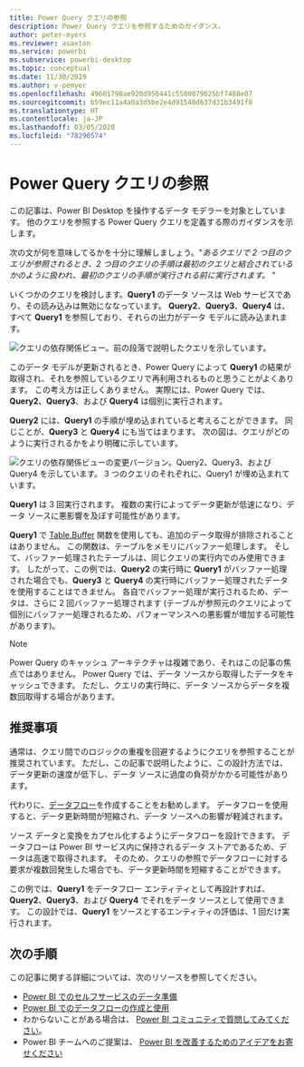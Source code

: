 ```yaml
---
title: Power Query クエリの参照
description: Power Query クエリを参照するためのガイダンス。
author: peter-myers
ms.reviewer: asaxton
ms.service: powerbi
ms.subservice: powerbi-desktop
ms.topic: conceptual
ms.date: 11/30/2019
ms.author: v-pemyer
ms.openlocfilehash: 49601798ae920d956441c5580079625bf7408e07
ms.sourcegitcommit: b59ec11a4a0a3d5be2e4d91548d637d31b3491f8
ms.translationtype: HT
ms.contentlocale: ja-JP
ms.lasthandoff: 03/05/2020
ms.locfileid: "78290574"
---
```

# <a name="referencing-power-query-queries"></a>Power Query クエリの参照

この記事は、Power BI Desktop を操作するデータ モデラーを対象としています。 他のクエリを参照する Power Query クエリを定義する際のガイダンスを示します。

次の文が何を意味してるかを十分に理解しましょう。"_あるクエリで 2 つ目のクエリが参照されるとき、2 つ目のクエリの手順は最初のクエリと結合されているかのように扱われ、最初のクエリの手順が実行される前に実行されます。_ "

いくつかのクエリを検討します。**Query1** のデータ ソースは Web サービスであり、その読み込みは無効にななっています。 **Query2**、**Query3**、**Query4** は、すべて **Query1** を参照しており、それらの出力がデータ モデルに読み込まれます。

![クエリの依存関係ビュー。前の段落で説明したクエリを示しています。](media/power-query-referenced-queries/query-dependencies-web-service.png)

このデータ モデルが更新されるとき、Power Query によって **Query1** の結果が取得され、それを参照しているクエリで再利用されるものと思うことがよくあります。 この考え方は正しくありません。 実際には、Power Query では、**Query2**、**Query3**、および **Query4** は個別に実行されます。

**Query2** には、**Query1** の手順が埋め込まれていると考えることができます。 同じことが、**Query3** と **Query4** にも当てはまります。 次の図は、クエリがどのように実行されるかをより明確に示しています。

![クエリの依存関係ビューの変更バージョン。Query2、Query3、および Query4 を示しています。 3 つのクエリのそれぞれに、Query1 が埋め込まれています。](media/power-query-referenced-queries/query-dependencies-web-service-concept.png)

**Query1** は 3 回実行されます。 複数の実行によってデータ更新が低速になり、データ ソースに悪影響を及ぼす可能性があります。

**Query1** で [Table.Buffer](/powerquery-m/table-buffer) 関数を使用しても、追加のデータ取得が排除されることはありません。 この関数は、テーブルをメモリにバッファー処理します。 そして、バッファー処理されたテーブルは、同じクエリの実行内でのみ使用できます。 したがって、この例では、**Query2** の実行時に **Query1** がバッファー処理された場合でも、**Query3** と **Query4** の実行時にバッファー処理されたデータを使用することはできません。 各自でバッファー処理が実行されるため、データは、さらに 2 回バッファー処理されます (テーブルが参照元のクエリによって個別にバッファー処理されるため、パフォーマンスへの悪影響が増加する可能性があります)。

> [!NOTE]
> Power Query のキャッシュ アーキテクチャは複雑であり、それはこの記事の焦点ではありません。 Power Query では、データ ソースから取得したデータをキャッシュできます。 ただし、クエリの実行時に、データ ソースからデータを複数回取得する場合があります。

## <a name="recommendations"></a>推奨事項

通常は、クエリ間でのロジックの重複を回避するようにクエリを参照することが推奨されています。 ただし、この記事で説明したように、この設計方法では、データ更新の速度が低下し、データ ソースに過度の負荷がかかる可能性があります。

代わりに、[データフロー](../service-dataflows-overview.md)を作成することをお勧めします。 データフローを使用すると、データ更新時間が短縮され、データ ソースへの影響が軽減されます。

ソース データと変換をカプセル化するようにデータフローを設計できます。 データフローは Power BI サービス内に保持されるデータ ストアであるため、データは高速で取得されます。 そのため、クエリの参照でデータフローに対する要求が複数回発生した場合でも、データ更新時間を短縮することができます。

この例では、**Query1** をデータフロー エンティティとして再設計すれば、**Query2**、**Query3**、および **Query4** でそれをデータ ソースとして使用できます。 この設計では、**Query1** をソースとするエンティティの評価は、1 回だけ実行されます。

## <a name="next-steps"></a>次の手順

この記事に関する詳細については、次のリソースを参照してください。

- [Power BI でのセルフサービスのデータ準備](../service-dataflows-overview.md)
- [Power BI でのデータフローの作成と使用](../service-dataflows-create-use.md)
- わからないことがある場合は、 [Power BI コミュニティで質問してみてください](https://community.powerbi.com/)。
- Power BI チームへのご提案は、 [Power BI を改善するためのアイデアをお寄せください](https://ideas.powerbi.com/)
